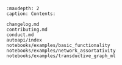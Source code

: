 ```{include} ../README.md
```

```{toctree}
:maxdepth: 2
caption: Contents:

changelog.md
contributing.md
conduct.md
autoapi/index
notebooks/examples/basic_functionality
notebooks/examples/network_assortativity
notebooks/examples/transductive_graph_ml
```
